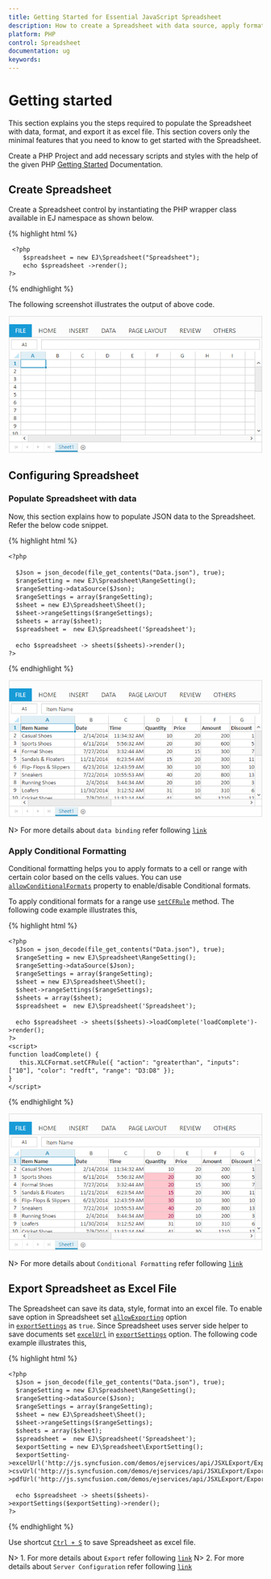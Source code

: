 ```yaml
---
title: Getting Started for Essential JavaScript Spreadsheet
description: How to create a Spreadsheet with data source, apply format and export it as excel file.
platform: PHP
control: Spreadsheet
documentation: ug
keywords: 
---
```

# Getting started

This section explains you the steps required to populate the Spreadsheet with data, format, and export it as excel file. This section covers only the minimal features that you need to know to get started with the Spreadsheet.

Create a PHP Project and add necessary scripts and styles with the help of the given PHP [Getting Started]() Documentation.

## Create Spreadsheet

Create a Spreadsheet control by instantiating the PHP wrapper class available in EJ namespace as shown below.

{% highlight html %}

     <?php
        $spreadsheet = new EJ\Spreadsheet("Spreadsheet");
        echo $spreadsheet ->render();
    ?>

{% endhighlight %}

The following screenshot illustrates the output of above code.

![Getting-Started_images/md_img1.png](getting-started_images/md_img1.png) 

## Configuring Spreadsheet

### Populate Spreadsheet with data

Now, this section explains how to populate JSON data to the Spreadsheet. Refer the below code snippet.

{% highlight html %}

    <?php

      $Json = json_decode(file_get_contents("Data.json"), true);
      $rangeSetting = new EJ\Spreadsheet\RangeSetting();
      $rangeSetting->dataSource($Json);
      $rangeSettings = array($rangeSetting);
      $sheet = new EJ\Spreadsheet\Sheet();
      $sheet->rangeSettings($rangeSettings);
      $sheets = array($sheet);
      $spreadsheet =  new EJ\Spreadsheet('Spreadsheet');
	
      echo $spreadsheet -> sheets($sheets)->render();
    ?>
    
{% endhighlight %}

![Getting-Started_images/md_img2.png](Getting-Started_images/md_img2.png)

N> For more details about `data binding` refer following [`link`](http://help.syncfusion.com/js/spreadsheet/data-binding# "link")

### Apply Conditional Formatting

Conditional formatting helps you to apply formats to a cell or range with certain color based on the cells values. You can use [`allowConditionalFormats`](http://help.syncfusion.com/js/api/ejspreadsheet#members:allowconditionalformats "allowConditionalFormats") property to enable/disable Conditional formats.

To apply conditional formats for a range use [`setCFRule`](http://help.syncfusion.com/js/api/ejspreadsheet#methods:xlcformat-setcfrule "setCFRule") method. The following code example illustrates this,


{% highlight html %}

    <?php
      $Json = json_decode(file_get_contents("Data.json"), true);
      $rangeSetting = new EJ\Spreadsheet\RangeSetting();
      $rangeSetting->dataSource($Json);
      $rangeSettings = array($rangeSetting);
      $sheet = new EJ\Spreadsheet\Sheet();
      $sheet->rangeSettings($rangeSettings);
      $sheets = array($sheet);
      $spreadsheet =  new EJ\Spreadsheet('Spreadsheet');
	                                        
      echo $spreadsheet -> sheets($sheets)->loadComplete('loadComplete')->render();
    ?>
    <script>
    function loadComplete() {                
       this.XLCFormat.setCFRule({ "action": "greaterthan", "inputs": ["10"], "color": "redft", "range": "D3:D8" });
    }
    </script>

{% endhighlight %}

![Getting-Started_images/md_img3.png](Getting-Started_images/md_img3.png)

N> For more details about `Conditional Formatting` refer following [`link`](http://help.syncfusion.com/js/spreadsheet/data-presentation#conditional-formatting "link")

## Export Spreadsheet as Excel File

The Spreadsheet can save its data, style, format into an excel file. To enable save option in Spreadsheet set [`allowExporting`](http://help.syncfusion.com/js/api/ejspreadsheet#members:exportsettings-allowexporting "allowExporting") option in [`exportSettings`](http://help.syncfusion.com/js/api/ejspreadsheet#members:exportsettings "exportSettings") as `true`. Since Spreadsheet uses server side helper to save documents set [`excelUrl`](http://help.syncfusion.com/js/api/ejspreadsheet#members:exportsettings-excelurl "excelUrl") in [`exportSettings`](http://help.syncfusion.com/js/api/ejspreadsheet#members:exportsettings "exportSettings") option. The following code example illustrates this,


{% highlight html %}

    <?php
      $Json = json_decode(file_get_contents("Data.json"), true);
      $rangeSetting = new EJ\Spreadsheet\RangeSetting();
      $rangeSetting->dataSource($Json);
      $rangeSettings = array($rangeSetting);
      $sheet = new EJ\Spreadsheet\Sheet();
      $sheet->rangeSettings($rangeSettings);
      $sheets = array($sheet);
      $spreadsheet =  new EJ\Spreadsheet('Spreadsheet');                  
      $exportSetting = new EJ\Spreadsheet\ExportSetting();
	  $exportSetting->excelUrl('http://js.syncfusion.com/demos/ejservices/api/JSXLExport/ExportToExcel')->csvUrl('http://js.syncfusion.com/demos/ejservices/api/JSXLExport/ExportToCsv')->pdfUrl('http://js.syncfusion.com/demos/ejservices/api/JSXLExport/ExportToPdf');

      echo $spreadsheet -> sheets($sheets)->exportSettings($exportSetting)->render();
    ?>

{% endhighlight %}

Use shortcut [`Ctrl + S`](http://help.syncfusion.com/js/spreadsheet/keyboard-shortcuts# "Ctrl + S") to save Spreadsheet as excel file.


N> 1. For more details about `Export` refer following [`link`](http://help.syncfusion.com/js/spreadsheet/open-and-save#save "link")
N> 2. For more details about `Server Configuration` refer following [`link`](http://help.syncfusion.com/js/spreadsheet/open-and-save#server-configuration "link")
